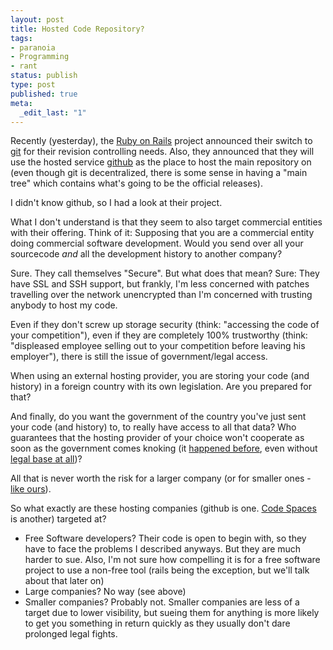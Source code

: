 ```yaml
---
layout: post
title: Hosted Code Repository?
tags:
- paranoia
- Programming
- rant
status: publish
type: post
published: true
meta:
  _edit_last: "1"
---
```

Recently (yesterday), the <a href="http://www.rubyonrails.com/">Ruby on Rails</a> project announced their switch to <a href="http://git.or.cz/">git</a> for their revision controlling needs. Also, they announced that they will use the hosted service <a href="http://github.com/">github</a> as the place to host the main repository on (even though git is decentralized, there is some sense in having a "main tree" which contains what's going to be the official releases).

I didn't know github, so I had a look at their project.

What I don't understand is that they seem to also target commercial entities with their offering. Think of it: Supposing that you are a commercial entity doing commercial software development. Would you send over all your sourcecode *and* all the development history to another company?

Sure. They call themselves "Secure". But what does that mean? Sure: They have SSL and SSH support, but frankly, I'm less concerned with patches travelling over the network unencrypted than I'm concerned with trusting anybody to host my code.

Even if they don't screw up storage security (think: "accessing the code of your competition"), even if they are completely 100% trustworthy (think: "displeased employee selling out to your competition before leaving his employer"), there is still the issue of government/legal access.

When using an external hosting provider, you are storing your code (and history) in a foreign country with its own legislation. Are you prepared for that?

And finally, do you want the government of the country you've just sent your code (and history) to, to really have access to all that data? Who guarantees that the hosting provider of your choice won't cooperate as soon as the government comes knoking (it <a href="http://www.theregister.co.uk/2005/09/07/yahoo_china_dissident_case/">happened before</a>, even without <a href="http://seclists.org/nmap-hackers/2007/0000.html">legal base at all</a>)?

All that is never worth the risk for a larger company (or for smaller ones - <a href="http://www.sensational.ch">like ours</a>).

So what exactly are these hosting companies (github is one. <a href="http://www.codespaces.com/">Code Spaces</a> is another) targeted at?
<ul>
	<li>Free Software developers? Their code is open to begin with, so they have to face the problems I described anyways. But they are much harder to sue. Also, I'm not sure how compelling it is for a free software project to use a non-free tool (rails being the exception, but we'll talk about that later on)</li>
	<li>Large companies? No way (see above)</li>
	<li>Smaller companies? Probably not. Smaller companies are less of a target due to lower visibility, but sueing them for anything is more likely to get you something in return quickly as they usually don't dare prolonged legal fights.</li>
</ul>
